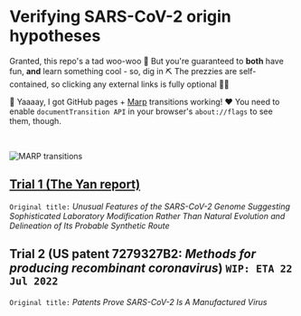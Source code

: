 # Verifying SARS-CoV-2 origin hypotheses

Granted, this repo's a tad woo-woo :zany_face: But you're guaranteed to **both** have fun, **and** learn something cool - so, dig in :pick: The prezzies are self-contained, so clicking any external links is fully optional :woman_shrugging:

:tada: Yaaaay, I got GitHub pages + [Marp](https://marp.app/) transitions working! :heart: You need to enable `documentTransition API` in your browser's `about://flags` to see them, though.

<br>

![MARP transitions](https://user-images.githubusercontent.com/13955209/180346640-3166aad1-6b72-4231-9e06-5e4bea6e736e.gif)

## [Trial 1 (The Yan report)](https://engelanna.github.io/verifying-sars-cov-2-origin-hypotheses/docs/trial_1_the_yan_report.html)

`Original title:` _Unusual Features of the SARS-CoV-2 Genome
Suggesting Sophisticated Laboratory Modification Rather Than Natural Evolution 
and Delineation of Its Probable Synthetic Route_

## Trial 2 (US patent 7279327B2: _Methods for producing recombinant coronavirus_) `WIP: ETA 22 Jul 2022`

`Original title:` _Patents Prove SARS-CoV-2 Is A Manufactured Virus_
